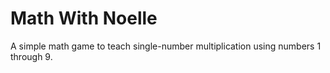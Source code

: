 # Math With Noelle

A simple math game to teach single-number multiplication using numbers 1 through 9.

